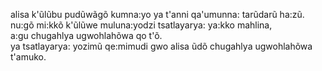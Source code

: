 alisa k'ũlũbu pudũwãgõ kumna:yo ya t'anni qa'umunna: tarũdarũ ha:zũ.  
nu:gõ mi:kkõ k'ũlũwe muluna:yodzi tsatlayarya: ya:kko mahlina,  
a:gu chugahlya ugwohlahõwa qo t'õ.  
ya tsatlayarya: yozimũ qe:mimudi gwo alisa ũdõ chugahlya ugwohlahõwa t'amuko.  
